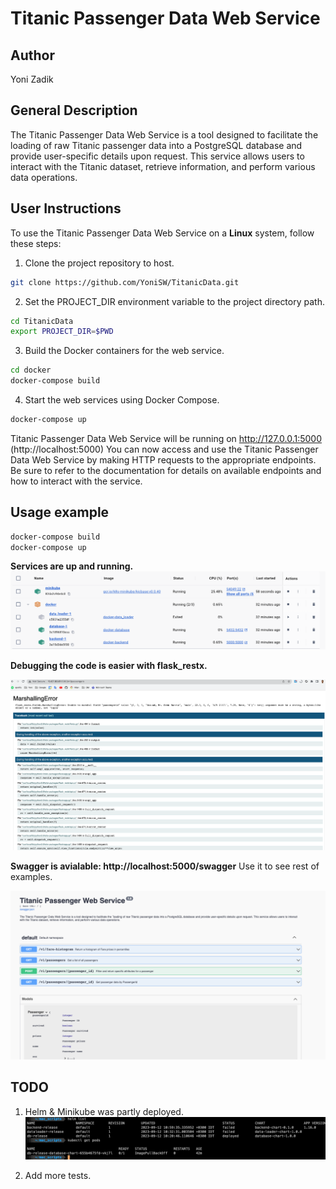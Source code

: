 # Titanic Passenger Data Web Service

## Author
Yoni Zadik

## General Description

The Titanic Passenger Data Web Service is a tool designed to facilitate the loading of raw Titanic passenger data into a PostgreSQL database and provide user-specific details upon request. This service allows users to interact with the Titanic dataset, retrieve information, and perform various data operations.

## User Instructions

To use the Titanic Passenger Data Web Service on a **Linux** system, follow these steps:

1. Clone the project repository to host.

```bash
git clone https://github.com/YoniSW/TitanicData.git
```

2. Set the PROJECT_DIR environment variable to the project directory path.
```bash
cd TitanicData
export PROJECT_DIR=$PWD
```

3. Build the Docker containers for the web service.
```bash
cd docker
docker-compose build
```

4. Start the web services using Docker Compose.
```bash
docker-compose up
```

Titanic Passenger Data Web Service will be running on http://127.0.0.1:5000 (http://localhost:5000)
You can now access and use the Titanic Passenger Data Web Service by making HTTP requests to the appropriate endpoints. Be sure to refer to the documentation for details on available endpoints and how to interact with the service.
## Usage example

```bash
docker-compose build
docker-compose up
```
**Services are up and running.**
![Alt Text](images/RunningContainers.png)



**Debugging the code is easier with flask_restx.**

![Alt Text](images/UseRestXToDebug.png)


**Swagger is avialable: http://localhost:5000/swagger**
Use it to see rest of examples.

![Alt Text](images/Swagger.png)


## TODO
1) Helm & Minikube was partly deployed.
![Alt Text](images/HelmDeploy.png)

2) Add more tests.
